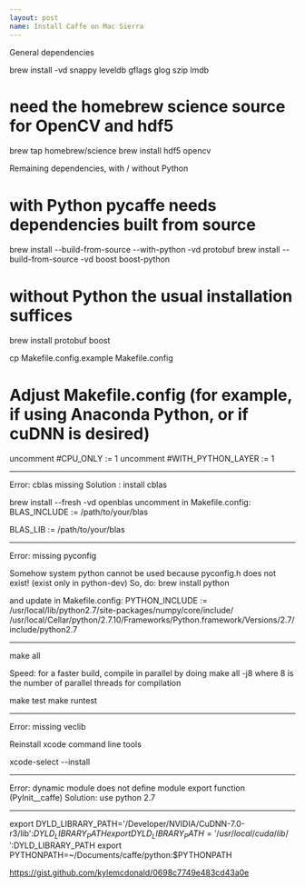 ```yaml
---
layout: post
name: Install Caffe on Mac Sierra
---
```


General dependencies

brew install -vd snappy leveldb gflags glog szip lmdb
# need the homebrew science source for OpenCV and hdf5
brew tap homebrew/science
brew install hdf5 opencv

Remaining dependencies, with / without Python

# with Python pycaffe needs dependencies built from source
brew install --build-from-source --with-python -vd protobuf
brew install --build-from-source -vd boost boost-python
# without Python the usual installation suffices
brew install protobuf boost


cp Makefile.config.example Makefile.config
# Adjust Makefile.config (for example, if using Anaconda Python, or if cuDNN is desired)

uncomment #CPU_ONLY := 1
uncomment #WITH_PYTHON_LAYER := 1

------------------
Error: cblas missing
Solution : install cblas

brew install --fresh -vd openblas
uncomment in Makefile.config:
BLAS_INCLUDE := /path/to/your/blas

BLAS_LIB := /path/to/your/blas

------------------

Error: missing pyconfig

Somehow system python cannot be used because pyconfig.h does not exist! (exist only in python-dev)
So, do:
brew install python 

and update in Makefile.config:
PYTHON_INCLUDE := /usr/local/lib/python2.7/site-packages/numpy/core/include/ /usr/local/Cellar/python/2.7.10/Frameworks/Python.framework/Versions/2.7/include/python2.7

------------------

make all

Speed: for a faster build, compile in parallel by doing make all -j8 where 8 is the number of parallel threads for compilation

make test
make runtest

------------------

Error: missing veclib

Reinstall xcode command line tools

xcode-select --install

-------------------------

Error: dynamic module does not define module export function (PyInit__caffe)
Solution: use python 2.7

-------------------------

export DYLD_LIBRARY_PATH='/Developer/NVIDIA/CuDNN-7.0-r3/lib':$DYLD_LIBRARY_PATH
export DYLD_LIBRARY_PATH='/usr/local/cuda/lib/':$DYLD_LIBRARY_PATH
export PYTHONPATH=~/Documents/caffe/python:$PYTHONPATH


https://gist.github.com/kylemcdonald/0698c7749e483cd43a0e
